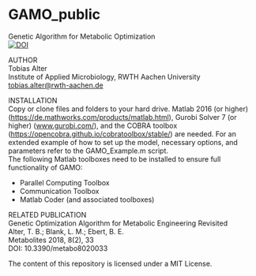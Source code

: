 # GAMO_public
Genetic Algorithm for Metabolic Optimization<br/>
<a href="https://zenodo.org/badge/latestdoi/126826403"><img src="https://zenodo.org/badge/126826403.svg" alt="DOI"></a>


AUTHOR<br/>
Tobias Alter<br/>
Institute of Applied Microbiology, RWTH Aachen University<br/>
tobias.alter@rwth-aachen.de

INSTALLATION<br/>
Copy or clone files and folders to your hard drive. Matlab 2016 (or higher) (https://de.mathworks.com/products/matlab.html), Gurobi Solver 7 (or higher) (www.gurobi.com/), and the COBRA toolbox (https://opencobra.github.io/cobratoolbox/stable/) are needed. For an extended example of how to set up the model, necessary options, and parameters refer to the GAMO_Example.m script.<br/>
The following Matlab toolboxes need to be installed to ensure full functionality of GAMO:<br/>
  - Parallel Computing Toolbox<br/>
  - Communication Toolbox<br/>
  - Matlab Coder (and associated toolboxes)<br/>

RELATED PUBLICATION<br/>
Genetic Optimization Algorithm for Metabolic Engineering Revisited<br/>
Alter, T. B.; Blank, L. M.; Ebert, B. E.<br/>
Metabolites 2018, 8(2), 33<br/>
DOI: 10.3390/metabo8020033

The content of this repository is licensed under a MIT License.
